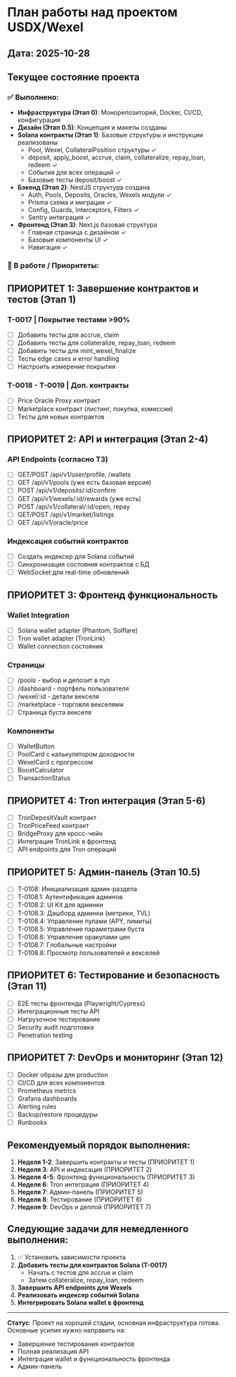 # План работы над проектом USDX/Wexel

## Дата: 2025-10-28

## Текущее состояние проекта

### ✅ Выполнено:

- **Инфраструктура (Этап 0)**: Монорепозиторий, Docker, CI/CD, конфигурация
- **Дизайн (Этап 0.5)**: Концепция и макеты созданы
- **Solana контракты (Этап 1)**: Базовые структуры и инструкции реализованы
  - Pool, Wexel, CollateralPosition структуры ✓
  - deposit, apply_boost, accrue, claim, collateralize, repay_loan, redeem ✓
  - События для всех операций ✓
  - Базовые тесты deposit/boost ✓
- **Бэкенд (Этап 2)**: NestJS структура создана
  - Auth, Pools, Deposits, Oracles, Wexels модули ✓
  - Prisma схема и миграции ✓
  - Config, Guards, Interceptors, Filters ✓
  - Sentry интеграция ✓
- **Фронтенд (Этап 3)**: Next.js базовая структура
  - Главная страница с дизайном ✓
  - Базовые компоненты UI ✓
  - Навигация ✓

### 🚧 В работе / Приоритеты:

## ПРИОРИТЕТ 1: Завершение контрактов и тестов (Этап 1)

### T-0017 | Покрытие тестами >90%

- [ ] Добавить тесты для accrue, claim
- [ ] Добавить тесты для collateralize, repay_loan, redeem
- [ ] Добавить тесты для mint_wexel_finalize
- [ ] Тесты edge cases и error handling
- [ ] Настроить измерение покрытия

### T-0018 - T-0019 | Доп. контракты

- [ ] Price Oracle Proxy контракт
- [ ] Marketplace контракт (листинг, покупка, комиссии)
- [ ] Тесты для новых контрактов

## ПРИОРИТЕТ 2: API и интеграция (Этап 2-4)

### API Endpoints (согласно ТЗ)

- [ ] GET/POST /api/v1/user/profile, /wallets
- [ ] GET /api/v1/pools (уже есть базовая версия)
- [ ] POST /api/v1/deposits/:id/confirm
- [ ] GET /api/v1/wexels/:id/rewards (уже есть)
- [ ] POST /api/v1/collateral/:id/open, repay
- [ ] GET/POST /api/v1/market/listings
- [ ] GET /api/v1/oracle/price

### Индексация событий контрактов

- [ ] Создать индексер для Solana событий
- [ ] Синхронизация состояния контрактов с БД
- [ ] WebSocket для real-time обновлений

## ПРИОРИТЕТ 3: Фронтенд функциональность

### Wallet Integration

- [ ] Solana wallet adapter (Phantom, Solflare)
- [ ] Tron wallet adapter (TronLink)
- [ ] Wallet connection состояния

### Страницы

- [ ] /pools - выбор и депозит в пул
- [ ] /dashboard - портфель пользователя
- [ ] /wexel/:id - детали векселя
- [ ] /marketplace - торговля векселями
- [ ] Страница буста векселя

### Компоненты

- [ ] WalletButton
- [ ] PoolCard с калькулятором доходности
- [ ] WexelCard с прогрессом
- [ ] BoostCalculator
- [ ] TransactionStatus

## ПРИОРИТЕТ 4: Tron интеграция (Этап 5-6)

- [ ] TronDepositVault контракт
- [ ] TronPriceFeed контракт
- [ ] BridgeProxy для кросс-чейн
- [ ] Интеграция TronLink в фронтенд
- [ ] API endpoints для Tron операций

## ПРИОРИТЕТ 5: Админ-панель (Этап 10.5)

- [ ] T-0108: Инициализация админ-раздела
- [ ] T-0108.1: Аутентификация админов
- [ ] T-0108.2: UI Kit для админки
- [ ] T-0108.3: Дашборд админки (метрики, TVL)
- [ ] T-0108.4: Управление пулами (APY, лимиты)
- [ ] T-0108.5: Управление параметрами буста
- [ ] T-0108.6: Управление оракулами цен
- [ ] T-0108.7: Глобальные настройки
- [ ] T-0108.8: Просмотр пользователей и векселей

## ПРИОРИТЕТ 6: Тестирование и безопасность (Этап 11)

- [ ] E2E тесты фронтенда (Playwright/Cypress)
- [ ] Интеграционные тесты API
- [ ] Нагрузочное тестирование
- [ ] Security audit подготовка
- [ ] Penetration testing

## ПРИОРИТЕТ 7: DevOps и мониторинг (Этап 12)

- [ ] Docker образы для production
- [ ] CI/CD для всех компонентов
- [ ] Prometheus metrics
- [ ] Grafana dashboards
- [ ] Alerting rules
- [ ] Backup/restore процедуры
- [ ] Runbooks

## Рекомендуемый порядок выполнения:

1. **Неделя 1-2**: Завершить контракты и тесты (ПРИОРИТЕТ 1)
2. **Неделя 3**: API и индексация (ПРИОРИТЕТ 2)
3. **Неделя 4-5**: Фронтенд функциональность (ПРИОРИТЕТ 3)
4. **Неделя 6**: Tron интеграция (ПРИОРИТЕТ 4)
5. **Неделя 7**: Админ-панель (ПРИОРИТЕТ 5)
6. **Неделя 8**: Тестирование (ПРИОРИТЕТ 6)
7. **Неделя 9**: DevOps и деплой (ПРИОРИТЕТ 7)

## Следующие задачи для немедленного выполнения:

1. ✅ Установить зависимости проекта
2. **Добавить тесты для контрактов Solana (T-0017)**
   - Начать с тестов для accrue и claim
   - Затем collateralize, repay_loan, redeem
3. **Завершить API endpoints для Wexels**
4. **Реализовать индексер событий Solana**
5. **Интегрировать Solana wallet в фронтенд**

---

**Статус**: Проект на хорошей стадии, основная инфраструктура готова.
Основные усилия нужно направить на:

- Завершение тестирования контрактов
- Полная реализация API
- Интеграция wallet и функциональность фронтенда
- Админ-панель
